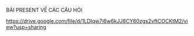 BÀI PRESENT VỀ CÁC CÂU HỎI

https://drive.google.com/file/d/1LDIqw7i6w6kJJ8CY60zgs2vftCOCKtM2/view?usp=sharing
